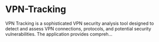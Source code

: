 # VPN-Tracking
VPN Tracking is a sophisticated VPN security analysis tool designed to detect and assess VPN connections, protocols, and potential security vulnerabilities. The application provides compreh…
